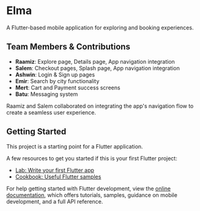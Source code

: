 # Elma

A Flutter-based mobile application for exploring and booking experiences.

## Team Members & Contributions

- **Raamiz**: Explore page, Details page, App navigation integration
- **Salem**: Checkout pages, Splash page, App navigation integration
- **Ashwin**: Login & Sign up pages
- **Emir**: Search by city functionality
- **Mert**: Cart and Payment success screens
- **Batu**: Messaging system

Raamiz and Salem collaborated on integrating the app's navigation flow to create a seamless user experience.

## Getting Started

This project is a starting point for a Flutter application.

A few resources to get you started if this is your first Flutter project:

- [Lab: Write your first Flutter app](https://docs.flutter.dev/get-started/codelab)
- [Cookbook: Useful Flutter samples](https://docs.flutter.dev/cookbook)

For help getting started with Flutter development, view the
[online documentation](https://docs.flutter.dev/), which offers tutorials,
samples, guidance on mobile development, and a full API reference.